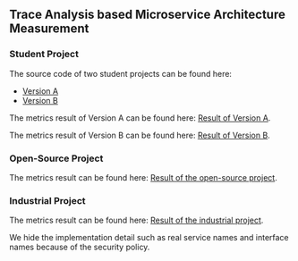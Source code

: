 ## Trace Analysis based Microservice Architecture Measurement


### Student Project

The source code of two student projects can be found here: 

- [Version A](https://github.com/c56a48a6a/microservice-evolution/tree/master/src/version%20A)
- [Version B](https://github.com/c56a48a6a/microservice-evolution/tree/master/src/version%20B)



The metrics result of Version A can be found here: [Result of Version A](https://github.com/c56a48a6a/microservice-evolution/tree/master/metrics%20result/student%20project/verison%20A).

The metrics result of Version B can be found here: [Result of Version B](https://github.com/c56a48a6a/microservice-evolution/tree/master/metrics%20result/student%20project/verison%20B).

### Open-Source Project

The metrics result can be found here: [Result of the open-source project](https://github.com/c56a48a6a/microservice-evolution/tree/master/metrics%20result/open-source%20project).



### Industrial Project

The metrics result can be found here: [Result of the industrial project](https://github.com/c56a48a6a/microservice-evolution/tree/master/metrics%20result/industrial%20project).

We hide the implementation detail such as real service names and interface names because of the security policy.

